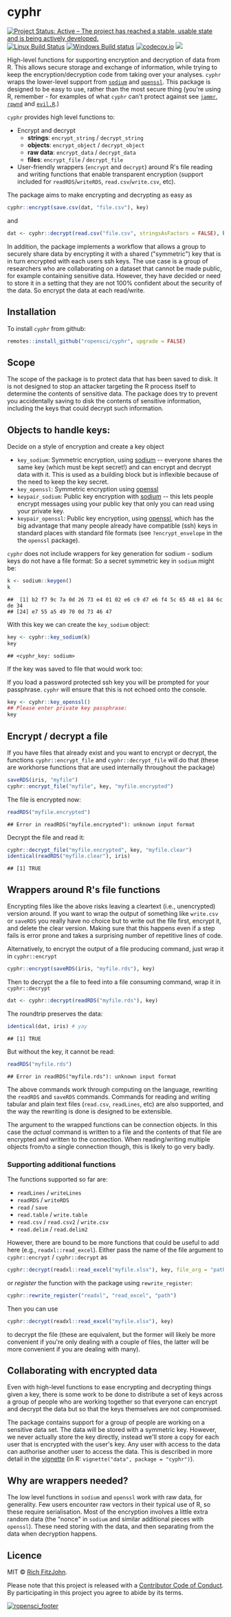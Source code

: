 

# cyphr

[![Project Status: Active – The project has reached a stable, usable state and is being actively developed.](http://www.repostatus.org/badges/latest/active.svg)](http://www.repostatus.org/#active)
[![Linux Build Status](https://travis-ci.org/ropensci/cyphr.svg?branch=master)](https://travis-ci.org/ropensci/cyphr)
[![Windows Build status](https://ci.appveyor.com/api/projects/status/uqvjcxarec484st8?svg=true)](https://ci.appveyor.com/project/ropensci/cyphr)
[![codecov.io](https://codecov.io/github/ropensci/cyphr/coverage.svg?branch=master)](https://codecov.io/github/ropensci/cyphr?branch=master)
[![](http://badges.ropensci.org/114_status.svg)](https://github.com/ropensci/onboarding/issues/114)

High-level functions for supporting encryption and decryption of data from R.  This allows secure storage and exchange of information, while trying to keep the encryption/decryption code from taking over your analyses.  `cyphr` wraps the lower-level support from [`sodium`](https://github.com/jeroenooms/sodium) and [`openssl`](https://github.com/jeroenooms/openssl).  This package is designed to be easy to use, rather than the most secure thing (you're using R, remember - for examples of what `cyphr` can't protect against see [`jammr`](https://github.com/Ironholds/jammr), [`rpwnd`](https://github.com/hrbrmstr/rpwnd) and [`evil.R`](https://github.com/romainfrancois/evil.R).)

`cyphr` provides high level functions to:

* Encrypt and decrypt
  * **strings**: `encrypt_string` / `decrypt_string`
  * **objects**: `encrypt_object` / `decrypt_object`
  * **raw data**: `encrypt_data` / `decrypt_data`
  * **files**: `encrypt_file` / `decrypt_file`
* User-friendly wrappers (`encrypt` and `decrypt`) around R's file reading and writing functions that enable transparent encryption (support included for `readRDS`/`writeRDS`, `read.csv`/`write.csv`, etc).

The package aims to make encrypting and decrypting as easy as


```r
cyphr::encrypt(save.csv(dat, "file.csv"), key)
```

and


```r
dat <- cyphr::decrypt(read.csv("file.csv", stringsAsFactors = FALSE), key)
```

In addition, the package implements a workflow that allows a group to securely share data by encrypting it with a shared ("symmetric") key that is in turn encrypted with each users ssh keys.  The use case is a group of researchers who are collaborating on a dataset that cannot be made public, for example containing sensitive data.  However, they have decided or need to store it in a setting that they are not 100% confident about the security of the data.  So encrypt the data at each read/write.

## Installation

To install `cyphr` from github:

```r
remotes::install_github("ropensci/cyphr", upgrade = FALSE)
```

## Scope

The scope of the package is to protect data that has been saved to disk.  It is not designed to stop an attacker targeting the R process itself to determine the contents of sensitive data.  The package does try to prevent you accidentally saving to disk the contents of sensitive information, including the keys that could decrypt such information.

## Objects to handle keys:

Decide on a style of encryption and create a key object

* `key_sodium`: Symmetric encryption, using [sodium](https://cran.r-project.org/web/packages/sodium) -- everyone shares the same key (which must be kept secret!) and can encrypt and decrypt data with it.  This is used as a building block but is inflexible because of the need to keep the key secret.
* `key_openssl`: Symmetric encryption using [openssl](https://cran.r-project.org/web/packages/openssl)
* `keypair_sodium`: Public key encryption with [sodium](https://cran.r-project.org/web/packages/sodium) -- this lets people encrypt messages using your public key that only you can read using your private key.
* `keypair_openssl`: Public key encryption, using [openssl](https://cran.r-project.org/web/packages/openssl), which has the big advantage that many people already have compatible (ssh) keys in standard places with standard file formats (see `?encrypt_envelope` in the the `openssl` package).

`cyphr` does not include wrappers for key generation for sodium - sodium keys do not have a file format:  So a secret symmetric key in `sodium` might be:


```r
k <- sodium::keygen()
k
```

```
##  [1] b2 f7 9c 7a 0d 26 73 e4 01 02 e6 c9 d7 e6 f4 5c 65 48 e1 84 6c de 34
## [24] e7 55 a5 49 70 0d 73 46 47
```

With this key we can create the `key_sodium` object:


```r
key <- cyphr::key_sodium(k)
key
```

```
## <cyphr_key: sodium>
```

If the key was saved to file that would work too:

If you load a password protected ssh key you will be prompted for your passphrase.  `cyphr` will ensure that this is not echoed onto the console.


```r
key <- cyphr::key_openssl()
## Please enter private key passphrase:
key
```

## Encrypt / decrypt a file

If you have files that already exist and you want to encrypt or decrypt, the functions `cyphr::encrypt_file` and `cyphr::decrypt_file` will do that (these are workhorse functions that are used internally throughout the package)


```r
saveRDS(iris, "myfile")
cyphr::encrypt_file("myfile", key, "myfile.encrypted")
```

The file is encrypted now:


```r
readRDS("myfile.encrypted")
```

```
## Error in readRDS("myfile.encrypted"): unknown input format
```

Decrypt the file and read it:


```r
cyphr::decrypt_file("myfile.encrypted", key, "myfile.clear")
identical(readRDS("myfile.clear"), iris)
```

```
## [1] TRUE
```



## Wrappers around R's file functions

Encrypting files like the above risks leaving a cleartext (i.e., unencrypted) version around.  If you want to wrap the output of something like `write.csv` or `saveRDS` you really have no choice but to write out the file first, encrypt it, and delete the clear version.  Making sure that this happens even if a step fails is error prone and takes a surprising number of repetitive lines of code.

Alternatively, to encrypt the output of a file producing command, just wrap it in `cyphr::encrypt`


```r
cyphr::encrypt(saveRDS(iris, "myfile.rds"), key)
```

Then to decrypt the a file to feed into a file consuming command, wrap it in `cyphr::decrypt`


```r
dat <- cyphr::decrypt(readRDS("myfile.rds"), key)
```

The roundtrip preserves the data:

```r
identical(dat, iris) # yay
```

```
## [1] TRUE
```

But without the key, it cannot be read:

```r
readRDS("myfile.rds")
```

```
## Error in readRDS("myfile.rds"): unknown input format
```



The above commands work through computing on the language, rewriting the `readRDS` and `saveRDS` commands.  Commands for reading and writing tabular and plain text files (`read.csv`, `readLines`, etc) are also supported, and the way the rewriting is done is designed to be extensible.

The argument to the wrapped functions can be connection objects.  In this case the *actual* command is written to a file and the contents of that file are encrypted and written to the connection.  When reading/writing multiple objects from/to a single connection though, this is likely to go very badly.

### Supporting additional functions

The functions supported so far are:

* `readLines` / `writeLines`
* `readRDS` / `writeRDS`
* `read` / `save`
* `read.table` / `write.table`
* `read.csv` / `read.csv2` / `write.csv`
* `read.delim` / `read.delim2`

However, there are bound to be more functions that could be useful to add here (e.g., `readxl::read_excel`).  Either pass the name of the file argument to `cyphr::encrypt` / `cyphr::decrypt` as

```r
cyphr::decrypt(readxl::read_excel("myfile.xlsx"), key, file_arg = "path")
```

or *register* the function with the package using `rewrite_register`:

```r
cyphr::rewrite_register("readxl", "read_excel", "path")
```

Then you can use

```r
cyphr::decrypt(readxl::read_excel("myfile.xlsx"), key)
```

to decrypt the file (these are equivalent, but the former will likely be more convenient if you're only dealing with a couple of files, the latter will be more convenient if you are dealing with many).

## Collaborating with encrypted data

Even with high-level functions to ease encrypting and decrypting things given a key, there is some work to be done to distribute a set of keys across a group of people who are working together so that everyone can encrypt and decrypt the data but so that the keys themselves are not compromised.

The package contains support for a group of people are working on a sensitive data set.  The data will be stored with a symmetric key.  However, we never actually store the key directly, instead we'll store a copy for each user that is encrypted with the user's key.  Any user with access to the data can authorise another user to access the data.  This is described in more detail in the [vignette](http://ropensci.github.io/cyphr/vignettes/data.html) (in R: `vignette("data", package = "cyphr")`).

## Why are wrappers needed?

The low level functions in `sodium` and `openssl` work with raw data, for generality.  Few users encounter raw vectors in their typical use of R, so these require serialisation.  Most of the encryption involves a little extra random data (the "nonce" in `sodium` and similar additional pieces with `openssl`).  These need storing with the data, and then separating from the data when decryption happens.

## Licence

MIT © [Rich FitzJohn](https://github.com/richfitz).

Please note that this project is released with a [Contributor Code of Conduct](CONDUCT.md). By participating in this project you agree to abide by its terms.

[![ropensci_footer](https://ropensci.org/public_images/ropensci_footer.png)](https://ropensci.org)
